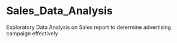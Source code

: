 # Sales_Data_Analysis
Exploratory Data Analysis on Sales report to determine advertising campaign effectively
